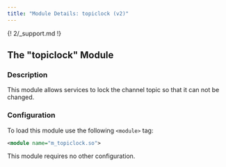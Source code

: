 ```yaml
---
title: "Module Details: topiclock (v2)"
---
```


{! 2/_support.md !}

## The "topiclock" Module

### Description

This module allows services to lock the channel topic so that it can not be changed.

### Configuration

To load this module use the following `<module>` tag:

```xml
<module name="m_topiclock.so">
```

This module requires no other configuration.
